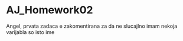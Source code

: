 # AJ_Homework02

Angel, prvata zadaca e zakomentirana za da ne slucajlno imam nekoja varijabla so isto ime
